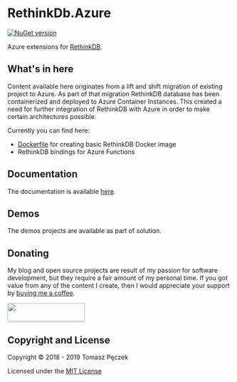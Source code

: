 # RethinkDb.Azure
[![NuGet version](https://badge.fury.io/nu/RethinkDb.Azure.WebJobs.Extensions.svg)](http://badge.fury.io/nu/RethinkDb.Azure.WebJobs.Extensions)

Azure extensions for [RethinkDB](https://www.rethinkdb.com/).

## What's in here

Content available here originates from a lift and shift migration of existing project to Azure. As part of that migration RethinkDB database has been containerized and deployed to Azure Container Instances. This created a need for further integration of RethinkDB with Azure in order to make certain architectures possible.

Currently you can find here:

- [Dockerfile](https://github.com/tpeczek/RethinkDb.Azure/tree/master/docker) for creating basic RethinkDB Docker image
- RethinkDB bindings for Azure Functions

## Documentation

The documentation is available [here](https://tpeczek.github.io/RethinkDb.Azure/).

## Demos

The demos projects are available as part of solution.

## Donating

My blog and open source projects are result of my passion for software development, but they require a fair amount of my personal time. If you got value from any of the content I create, then I would appreciate your support by [buying me a coffee](https://www.buymeacoffee.com/tpeczek).

<a href="https://www.buymeacoffee.com/tpeczek"><img src="https://www.buymeacoffee.com/assets/img/custom_images/black_img.png" style="height: 41px !important;width: 174px !important;box-shadow: 0px 3px 2px 0px rgba(190, 190, 190, 0.5) !important;-webkit-box-shadow: 0px 3px 2px 0px rgba(190, 190, 190, 0.5) !important;"  target="_blank"></a>

## Copyright and License

Copyright © 2018 - 2019 Tomasz Pęczek

Licensed under the [MIT License](https://github.com/tpeczek/RethinkDb.Azure/blob/master/LICENSE.md)